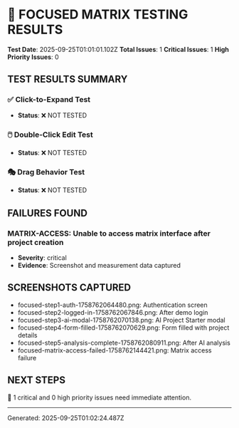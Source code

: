# 🎯 FOCUSED MATRIX TESTING RESULTS

**Test Date**: 2025-09-25T01:01:01.102Z
**Total Issues**: 1
**Critical Issues**: 1
**High Priority Issues**: 0

## TEST RESULTS SUMMARY

### ✅ Click-to-Expand Test
- **Status**: ❌ NOT TESTED

### 🖱️ Double-Click Edit Test
- **Status**: ❌ NOT TESTED

### 🎭 Drag Behavior Test
- **Status**: ❌ NOT TESTED

## FAILURES FOUND


### MATRIX-ACCESS: Unable to access matrix interface after project creation
- **Severity**: critical
- **Evidence**: Screenshot and measurement data captured


## SCREENSHOTS CAPTURED

- focused-step1-auth-1758762064480.png: Authentication screen
- focused-step2-logged-in-1758762067846.png: After demo login
- focused-step3-ai-modal-1758762070138.png: AI Project Starter modal
- focused-step4-form-filled-1758762070629.png: Form filled with project details
- focused-step5-analysis-complete-1758762080911.png: After AI analysis
- focused-matrix-access-failed-1758762144421.png: Matrix access failure

## NEXT STEPS

🚨 1 critical and 0 high priority issues need immediate attention.

---
Generated: 2025-09-25T01:02:24.487Z
